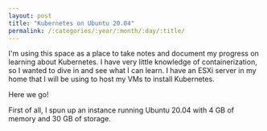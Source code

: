 ```yaml
---
layout: post
title: "Kubernetes on Ubuntu 20.04"
permalink: /:categories/:year/:month/:day/:title/
---
```


I'm using this space as a place to take notes and document my progress on learning about Kubernetes. I have very little knowledge of containerization, so I wanted to dive in and see what I can learn. I have an ESXi server in my home that I will be using to host my VMs to install Kubernetes.

Here we go!

First of all, I spun up an instance running Ubuntu 20.04 with 4 GB of memory and 30 GB of storage. 